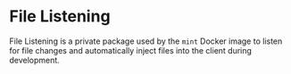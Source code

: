 # File Listening

File Listening is a private package used by the `mint` Docker image to listen for file changes and automatically inject files into the client during development.
